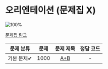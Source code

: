 # 오리엔테이션 (문제집 X)

![100%](https://progress-bar.xyz/0/?scale=1&title=progress&width=500&color=babaca&suffix=/1)

[문제집 링크]()

| 문제 분류 | 문제 | 문제 제목 | 정답 코드 |
| :--: | :--: | :--: | :--: |
| 기본 문제✔ | 1000 | [A+B](https://www.acmicpc.net/problem/1000) | - |
